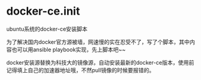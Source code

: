# docker-ce.init
ubuntu系统的docker-ce安装脚本

为了解决国内docker官方源被墙，网速慢的实在忍受不了，写了个脚本，其中内容也可以用ansible playbook实现，先上脚本吧~~

docker安装源替换为科技大的镜像源，自动安装最新的docker-ce版本，使用前记得填上自己的加速器地址哦，不然pull镜像的时候要报错的。
